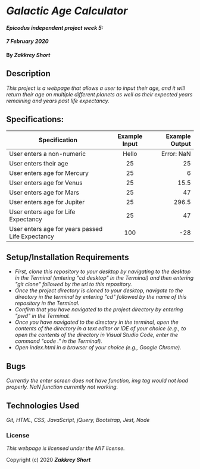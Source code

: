 # _Galactic Age Calculator_

#### _Epicodus independent project week 5:_
#### _7 February 2020_

#### By _**Zakkrey Short**_

## Description

_This project is a webpage that allows a user to input their age, and it will return their age on multiple different planets as well as their expected years remaining and years past life expectancy._

## Specifications:


| Specification | Example Input | Example Output |
| ------------- |:-------------:| --------------:|
| User enters a non-numeric| Hello | Error: NaN |
| User enters their age | 25 | 25 |
| User enters age for Mercury | 25 | 6  |
| User enters age for Venus | 25 | 15.5 |
| User enters age for Mars | 25 | 47 |
| User enters age for Jupiter | 25 | 296.5 |
| User enters age for Life Expectancy | 25 | 47 |
| User enters age for years passed Life Expectancy | 100 | -28 |


## Setup/Installation Requirements

* _First, clone this repository to your desktop by navigating to the desktop in the Terminal (entering "cd desktop" in the Terminal) and then entering "git clone" followed by the url to this repository._
* _Once the project directory is cloned to your desktop, navigate to the directory in the terminal by entering "cd" followed by the name of this repository in the Terminal._
* _Confirm that you have navigated to the project directory by entering "pwd" in the Terminal._
* _Once you have navigated to the directory in the terminal, open the contents of the directory in a text editor or IDE of your choice (e.g., to open the contents of the directory in Visual Studio Code, enter the command "code ." in the Terminal)._
* _Open index.html in a browser of your choice (e.g., Google Chrome)._

## Bugs
_Currently the enter screen does not have function, img tag would not load properly. NaN function currently not working._

## Technologies Used

_Git, HTML, CSS, JavaScript, jQuery, Bootstrap, Jest, Node_

### License

*This webpage is licensed under the MIT license.*

Copyright (c) 2020 **_Zakkrey Short_**